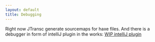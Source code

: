```yaml
---
layout: default
title: Debugging
---
```


Right now JTransc generate sourcemaps for haxe files. And there is a debugger in form of intelliJ plugin in the works:
[WIP intelliJ plugin](https://github.com/jtransc/jtransc/tree/master/jtransc-intellij-plugin)
